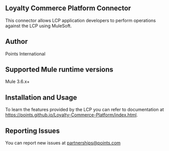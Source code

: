## Loyalty Commerce Platform Connector

This connector allows LCP application developers to perform operations against the LCP using MuleSoft.

## Author

Points International

## Supported Mule runtime versions

Mule 3.6.x+

## Installation and Usage

To learn the features provided by the LCP you can refer to documentation at https://points.github.io/Loyalty-Commerce-Platform/index.html.

## Reporting Issues

You can report new issues at partnerships@points.com

```

